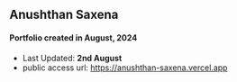 ## Anushthan Saxena
#### Portfolio created in August, 2024

- Last Updated: **2nd August**
- public access url: https://anushthan-saxena.vercel.app